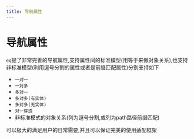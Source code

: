 ```yaml
---
title: 导航属性
---
```

# 导航属性
`eq`提了非常完善的导航属性,支持属性间的标准模型(用等于来做对象关系),也支持非标准模型(利用逗号分割的属性或者是前缀匹配属性)分别支持如下
- `一对一`
- `一对多`
- `多对一`
- `多对多(有实体)`
- `多对多(无实体)`
- `对一穿透`
- 非标准模式的对象关系(列为逗号分割,或列为path路径前缀匹配)

可以极大的满足用户的日常需要,并且可以保证完美的使用适配框架